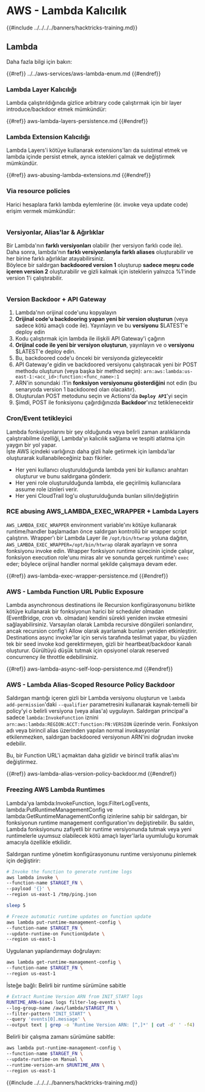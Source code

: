 # AWS - Lambda Kalıcılık

{{#include ../../../../banners/hacktricks-training.md}}

## Lambda

Daha fazla bilgi için bakın:

{{#ref}}
../../aws-services/aws-lambda-enum.md
{{#endref}}

### Lambda Layer Kalıcılığı

Lambda çalıştırıldığında gizlice arbitrary code çalıştırmak için bir layer introduce/backdoor etmek mümkündür:

{{#ref}}
aws-lambda-layers-persistence.md
{{#endref}}

### Lambda Extension Kalıcılığı

Lambda Layers'i kötüye kullanarak extensions'ları da suistimal etmek ve lambda içinde persist etmek, ayrıca istekleri çalmak ve değiştirmek mümkündür.

{{#ref}}
aws-abusing-lambda-extensions.md
{{#endref}}

### Via resource policies

Harici hesaplara farklı lambda eylemlerine (ör. invoke veya update code) erişim vermek mümkündür:

<figure><img src="../../../../images/image (255).png" alt=""><figcaption></figcaption></figure>

### Versiyonlar, Alias'lar & Ağırlıklar

Bir Lambda'nın **farklı versiyonları** olabilir (her versiyon farklı code ile).\
Daha sonra, lambda'nın **farklı versiyonlarıyla farklı aliases** oluşturabilir ve her birine farklı ağırlıklar atayabilirsiniz.\
Böylece bir saldırgan **backdoored version 1** oluşturup **sadece meşru code içeren version 2** oluşturabilir ve gizli kalmak için isteklerin yalnızca %1'inde version 1'i çalıştırabilir.

<figure><img src="../../../../images/image (120).png" alt=""><figcaption></figcaption></figure>

### Version Backdoor + API Gateway

1. Lambda'nın orijinal code'unu kopyalayın
2. **Orijinal code'u backdooring yapan yeni bir version oluşturun** (veya sadece kötü amaçlı code ile). Yayınlayın ve bu **versiyonu** $LATEST'e deploy edin
1. Kodu çalıştırmak için lambda ile ilişkili API Gateway'i çağırın
3. **Orijinal code ile yeni bir versiyon oluşturun**, yayınlayın ve o **versiyonu** $LATEST'e deploy edin.
1. Bu, backdoored code'u önceki bir versiyonda gizleyecektir
4. API Gateway'e gidin ve backdoored versiyonu çalıştıracak yeni bir POST methodu oluşturun (veya başka bir method seçin): `arn:aws:lambda:us-east-1:<acc_id>:function:<func_name>:1`
1. ARN'in sonundaki :1'in **fonksiyon versiyonunu gösterdiğini** not edin (bu senaryoda version 1 backdoored olan olacaktır).
5. Oluşturulan POST metodunu seçin ve Actions'da **`Deploy API`**'yi seçin
6. Şimdi, POST ile fonksiyonu çağırdığınızda **Backdoor**'ınız tetiklenecektir

### Cron/Event tetikleyici

Lambda fonksiyonlarını bir şey olduğunda veya belirli zaman aralıklarında çalıştırabilme özelliği, Lambda'yı kalıcılık sağlama ve tespiti atlatma için yaygın bir yol yapar.\
İşte AWS içindeki varlığınızı daha gizli hale getirmek için lambda'lar oluşturarak kullanabileceğiniz bazı fikirler.

- Her yeni kullanıcı oluşturulduğunda lambda yeni bir kullanıcı anahtarı oluşturur ve bunu saldırgana gönderir.
- Her yeni role oluşturulduğunda lambda, ele geçirilmiş kullanıcılara assume role izinleri verir.
- Her yeni CloudTrail log'u oluşturulduğunda bunları silin/değiştirin

### RCE abusing AWS_LAMBDA_EXEC_WRAPPER + Lambda Layers

`AWS_LAMBDA_EXEC_WRAPPER` environment variable'ını kötüye kullanarak runtime/handler başlamadan önce saldırgan kontrollü bir wrapper script çalıştırın. Wrapper'ı bir Lambda Layer ile `/opt/bin/htwrap` yoluna dağıtın, `AWS_LAMBDA_EXEC_WRAPPER=/opt/bin/htwrap` olarak ayarlayın ve sonra fonksiyonu invoke edin. Wrapper fonksiyon runtime sürecinin içinde çalışır, fonksiyon execution role'unu miras alır ve sonunda gerçek runtime'ı `exec` eder; böylece orijinal handler normal şekilde çalışmaya devam eder.

{{#ref}}
aws-lambda-exec-wrapper-persistence.md
{{#endref}}

### AWS - Lambda Function URL Public Exposure

Lambda asynchronous destinations ile Recursion konfigürasyonunu birlikte kötüye kullanarak bir fonksiyonun harici bir scheduler olmadan (EventBridge, cron vb. olmadan) kendini sürekli yeniden invoke etmesini sağlayabilirsiniz. Varsayılan olarak Lambda recursive döngüleri sonlandırır, ancak recursion config'i Allow olarak ayarlamak bunları yeniden etkinleştirir. Destinations async invoke'lar için servis tarafında teslimat yapar, bu yüzden tek bir seed invoke kod gerektirmeyen, gizli bir heartbeat/backdoor kanalı oluşturur. Gürültüyü düşük tutmak için opsiyonel olarak reserved concurrency ile throttle edebilirsiniz.

{{#ref}}
aws-lambda-async-self-loop-persistence.md
{{#endref}}

### AWS - Lambda Alias-Scoped Resource Policy Backdoor

Saldırgan mantığı içeren gizli bir Lambda versiyonu oluşturun ve `lambda add-permission`'daki `--qualifier` parametresini kullanarak kaynak-temelli bir policy'yi o belirli versiyona (veya alias'a) uygulayın. Saldırgan principal'a sadece `lambda:InvokeFunction` iznini `arn:aws:lambda:REGION:ACCT:function:FN:VERSION` üzerinde verin. Fonksiyon adı veya birincil alias üzerinden yapılan normal invokasyonlar etkilenmezken, saldırgan backdoored versiyonun ARN'ini doğrudan invoke edebilir.

Bu, bir Function URL'i açmaktan daha gizlidir ve birincil trafik alias'ını değiştirmez.

{{#ref}}
aws-lambda-alias-version-policy-backdoor.md
{{#endref}}

### Freezing AWS Lambda Runtimes

Lambda'ya lambda:InvokeFunction, logs:FilterLogEvents, lambda:PutRuntimeManagementConfig ve lambda:GetRuntimeManagementConfig izinlerine sahip bir saldırgan, bir fonksiyonun runtime management configuration'ını değiştirebilir. Bu saldırı, Lambda fonksiyonunu zafiyetli bir runtime versiyonunda tutmak veya yeni runtimelerle uyumsuz olabilecek kötü amaçlı layer'larla uyumluluğu korumak amacıyla özellikle etkilidir.

Saldırgan runtime yönetim konfigürasyonunu runtime versiyonunu pinlemek için değiştirir:
```bash
# Invoke the function to generate runtime logs
aws lambda invoke \
--function-name $TARGET_FN \
--payload '{}' \
--region us-east-1 /tmp/ping.json

sleep 5

# Freeze automatic runtime updates on function update
aws lambda put-runtime-management-config \
--function-name $TARGET_FN \
--update-runtime-on FunctionUpdate \
--region us-east-1
```
Uygulanan yapılandırmayı doğrulayın:
```bash
aws lambda get-runtime-management-config \
--function-name $TARGET_FN \
--region us-east-1
```
İsteğe bağlı: Belirli bir runtime sürümüne sabitle
```bash
# Extract Runtime Version ARN from INIT_START logs
RUNTIME_ARN=$(aws logs filter-log-events \
--log-group-name /aws/lambda/$TARGET_FN \
--filter-pattern "INIT_START" \
--query 'events[0].message' \
--output text | grep -o 'Runtime Version ARN: [^,]*' | cut -d' ' -f4)
```
Belirli bir çalışma zamanı sürümüne sabitle:
```bash
aws lambda put-runtime-management-config \
--function-name $TARGET_FN \
--update-runtime-on Manual \
--runtime-version-arn $RUNTIME_ARN \
--region us-east-1
```
{{#include ../../../../banners/hacktricks-training.md}}
